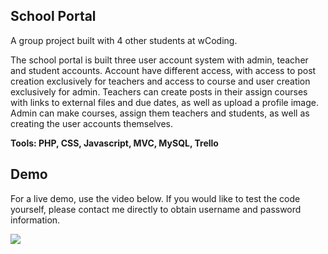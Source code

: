## School Portal

A group project built with 4 other students at wCoding.

The school portal is built three user account system with admin, teacher and student accounts. Account have different access, with access to post creation exclusively for teachers and access to course and user creation exclusively for admin. Teachers can create posts in their assign courses with links to external files and due dates, as well as upload a profile image. Admin can make courses, assign them teachers and students, as well as creating the user accounts themselves.
 
**Tools: PHP, CSS, Javascript, MVC, MySQL, Trello**

## Demo

For a live demo, use the video below. If you would like to test the code yourself, please contact me directly to obtain username and password information. 

<a href="https://www.youtube.com/watch?v=9vG8Z10I9Hk"><img src="https://www.martinrombachdev.com/assets/images/school_demo.png" /></a>

